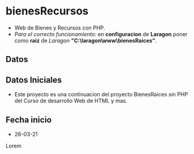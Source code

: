 # bienesRecursos

- Web de Bienes y Recursos con PHP.
- *Para el correcto funcionamiento:* en **configuracion** de **Laragon** poner como **raiz** de *Laragon* **"C:\laragon\www\bienesRaices"**.    

## Datos

## Datos Iniciales

- Este proyecto es una continuacion del proyecto BienesRaices sin PHP del Curso de desarrollo Web de HTML y mas.


## Fecha inicio

- 26-03-21

Lorem


